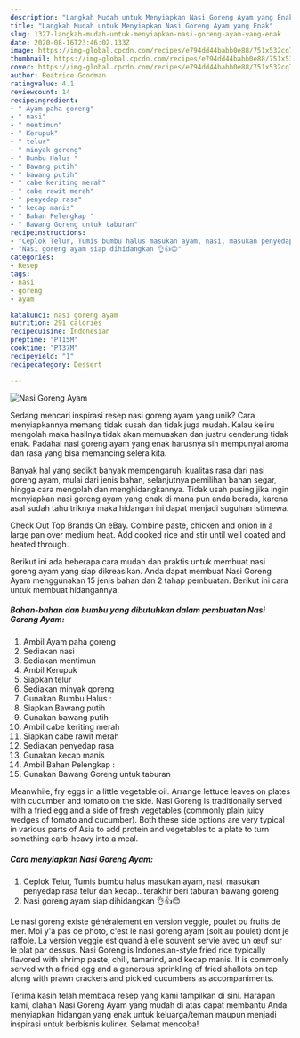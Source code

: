 ```yaml
---
description: "Langkah Mudah untuk Menyiapkan Nasi Goreng Ayam yang Enak"
title: "Langkah Mudah untuk Menyiapkan Nasi Goreng Ayam yang Enak"
slug: 1327-langkah-mudah-untuk-menyiapkan-nasi-goreng-ayam-yang-enak
date: 2020-08-16T23:46:02.133Z
image: https://img-global.cpcdn.com/recipes/e794dd44babb0e88/751x532cq70/nasi-goreng-ayam-foto-resep-utama.jpg
thumbnail: https://img-global.cpcdn.com/recipes/e794dd44babb0e88/751x532cq70/nasi-goreng-ayam-foto-resep-utama.jpg
cover: https://img-global.cpcdn.com/recipes/e794dd44babb0e88/751x532cq70/nasi-goreng-ayam-foto-resep-utama.jpg
author: Beatrice Goodman
ratingvalue: 4.1
reviewcount: 14
recipeingredient:
- " Ayam paha goreng"
- " nasi"
- " mentimun"
- " Kerupuk"
- " telur"
- " minyak goreng"
- " Bumbu Halus "
- " Bawang putih"
- " bawang putih"
- " cabe keriting merah"
- " cabe rawit merah"
- " penyedap rasa"
- " kecap manis"
- " Bahan Pelengkap "
- " Bawang Goreng untuk taburan"
recipeinstructions:
- "Ceplok Telur, Tumis bumbu halus masukan ayam, nasi, masukan penyedap rasa telur dan kecap.. terakhir beri taburan bawang goreng"
- "Nasi goreng ayam siap dihidangkan 👌👍😊"
categories:
- Resep
tags:
- nasi
- goreng
- ayam

katakunci: nasi goreng ayam 
nutrition: 291 calories
recipecuisine: Indonesian
preptime: "PT15M"
cooktime: "PT37M"
recipeyield: "1"
recipecategory: Dessert

---
```



![Nasi Goreng Ayam](https://img-global.cpcdn.com/recipes/e794dd44babb0e88/751x532cq70/nasi-goreng-ayam-foto-resep-utama.jpg)

Sedang mencari inspirasi resep nasi goreng ayam yang unik? Cara menyiapkannya memang tidak susah dan tidak juga mudah. Kalau keliru mengolah maka hasilnya tidak akan memuaskan dan justru cenderung tidak enak. Padahal nasi goreng ayam yang enak harusnya sih mempunyai aroma dan rasa yang bisa memancing selera kita.

Banyak hal yang sedikit banyak mempengaruhi kualitas rasa dari nasi goreng ayam, mulai dari jenis bahan, selanjutnya pemilihan bahan segar, hingga cara mengolah dan menghidangkannya. Tidak usah pusing jika ingin menyiapkan nasi goreng ayam yang enak di mana pun anda berada, karena asal sudah tahu triknya maka hidangan ini dapat menjadi suguhan istimewa.

Check Out Top Brands On eBay. Combine paste, chicken and onion in a large pan over medium heat. Add cooked rice and stir until well coated and heated through.


Berikut ini ada beberapa cara mudah dan praktis untuk membuat nasi goreng ayam yang siap dikreasikan. Anda dapat membuat Nasi Goreng Ayam menggunakan 15 jenis bahan dan 2 tahap pembuatan. Berikut ini cara untuk membuat hidangannya.

<!--inarticleads1-->

##### Bahan-bahan dan bumbu yang dibutuhkan dalam pembuatan Nasi Goreng Ayam:

1. Ambil  Ayam paha goreng
1. Sediakan  nasi
1. Sediakan  mentimun
1. Ambil  Kerupuk
1. Siapkan  telur
1. Sediakan  minyak goreng
1. Gunakan  Bumbu Halus :
1. Siapkan  Bawang putih
1. Gunakan  bawang putih
1. Ambil  cabe keriting merah
1. Siapkan  cabe rawit merah
1. Sediakan  penyedap rasa
1. Gunakan  kecap manis
1. Ambil  Bahan Pelengkap :
1. Gunakan  Bawang Goreng untuk taburan


Meanwhile, fry eggs in a little vegetable oil. Arrange lettuce leaves on plates with cucumber and tomato on the side. Nasi Goreng is traditionally served with a fried egg and a side of fresh vegetables (commonly plain juicy wedges of tomato and cucumber). Both these side options are very typical in various parts of Asia to add protein and vegetables to a plate to turn something carb-heavy into a meal. 

<!--inarticleads2-->

##### Cara menyiapkan Nasi Goreng Ayam:

1. Ceplok Telur, Tumis bumbu halus masukan ayam, nasi, masukan penyedap rasa telur dan kecap.. terakhir beri taburan bawang goreng
1. Nasi goreng ayam siap dihidangkan 👌👍😊


Le nasi goreng existe généralement en version veggie, poulet ou fruits de mer. Moi y&#39;a pas de photo, c&#39;est le nasi goreng ayam (soit au poulet) dont je raffole. La version veggie est quand à elle souvent servie avec un œuf sur le plat par dessus. Nasi Goreng is Indonesian-style fried rice typically flavored with shrimp paste, chili, tamarind, and kecap manis. It is commonly served with a fried egg and a generous sprinkling of fried shallots on top along with prawn crackers and pickled cucumbers as accompaniments. 

Terima kasih telah membaca resep yang kami tampilkan di sini. Harapan kami, olahan Nasi Goreng Ayam yang mudah di atas dapat membantu Anda menyiapkan hidangan yang enak untuk keluarga/teman maupun menjadi inspirasi untuk berbisnis kuliner. Selamat mencoba!
